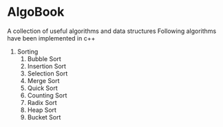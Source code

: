 # AlgoBook
A collection of useful algorithms and data structures
Following algorithms have been implemented in c++

1. Sorting
    1. Bubble Sort
    2. Insertion Sort
    3. Selection Sort
    4. Merge Sort
    5. Quick Sort
    6. Counting Sort
    7. Radix Sort
    8. Heap Sort
    9. Bucket Sort
